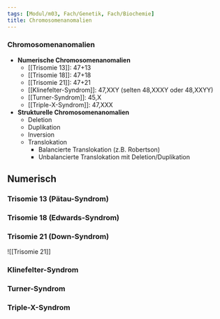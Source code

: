 ```yaml
---
tags: [Modul/m03, Fach/Genetik, Fach/Biochemie]
title: Chromosomenanomalien
---
```

### Chromosomenanomalien
- **Numerische Chromosomenanomalien**
	- [[Trisomie 13]]: 47+13
	- [[Trisomie 18]]: 47+18
	- [[Trisomie 21]]: 47+21
	- [[Klinefelter-Syndrom]]: 47,XXY (selten 48,XXXY oder 48,XXYY)
	- [[Turner-Syndrom]]: 45,X
	- [[Triple-X-Syndrom]]: 47,XXX
- **Strukturelle Chromosomenanomalien**
	- Deletion
	- Duplikation
	- Inversion
	- Translokation
		- Balancierte Translokation (z.B. Robertson)
		- Unbalancierte Translokation mit Deletion/Duplikation

## Numerisch
### Trisomie 13 (Pätau-Syndrom)
### Trisomie 18 (Edwards-Syndrom)
### Trisomie 21 (Down-Syndrom)
![[Trisomie 21]]
### Klinefelter-Syndrom
### Turner-Syndrom
### Triple-X-Syndrom